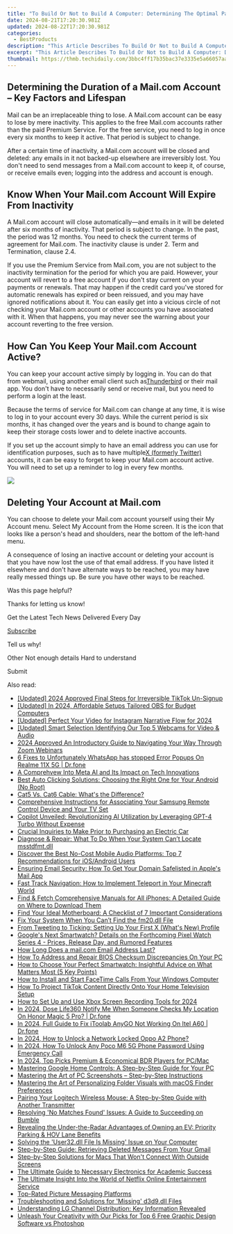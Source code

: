 ```yaml
---
title: "To Build Or Not to Build A Computer: Determining The Optimal Path For Your Tech Journey"
date: 2024-08-21T17:20:30.981Z
updated: 2024-08-22T17:20:30.981Z
categories:
  - BestProducts
description: "This Article Describes To Build Or Not to Build A Computer: Determining The Optimal Path For Your Tech Journey"
excerpt: "This Article Describes To Build Or Not to Build A Computer: Determining The Optimal Path For Your Tech Journey"
thumbnail: https://thmb.techidaily.com/3bbc4ff17b35bac37e3335e5a66057aab2f13c2b088afea3c5a850da277e1159.jpg
---
```


## Determining the Duration of a Mail.com Account – Key Factors and Lifespan
 Mail can be an irreplaceable thing to lose. A Mail.com account can be easy to lose by mere inactivity. This applies to the free Mail.com accounts rather than the paid Premium Service. For the free service, you need to log in once every six months to keep it active. That period is subject to change.

 After a certain time of inactivity, a Mail.com account will be closed and deleted: any emails in it not backed-up elsewhere are irreversibly lost. You don't need to send messages from a Mail.com account to keep it, of course, or receive emails even; logging into the address and account is enough.

## Know When Your Mail.com Account Will Expire From Inactivity

 A Mail.com account will close automatically—and emails in it will be deleted after six months of inactivity. That period is subject to change. In the past, the period was 12 months. You need to check the current terms of agreement for Mail.com. The inactivity clause is under 2\. Term and Termination, clause 2.4.

 If you use the Premium Service from Mail.com, you are not subject to the inactivity termination for the period for which you are paid. However, your account will revert to a free account if you don't stay current on your payments or renewals. That may happen if the credit card you've stored for automatic renewals has expired or been reissued, and you may have ignored notifications about it. You can easily get into a vicious circle of not checking your Mail.com account or other accounts you have associated with it. When that happens, you may never see the warning about your account reverting to the free version.

## How Can You Keep Your Mail.com Account Active?

 You can keep your account active simply by logging in. You can do that from webmail, using another email client such as[Thunderbird](https://www.lifewire.com/mozilla-thunderbird-review-1173071) or their mail app. You don't have to necessarily send or receive mail, but you need to perform a login at the least.

 Because the terms of service for Mail.com can change at any time, it is wise to log in to your account every 30 days. While the current period is six months, it has changed over the years and is bound to change again to keep their storage costs lower and to delete inactive accounts.

 If you set up the account simply to have an email address you can use for identification purposes, such as to have multiple[X (formerly Twitter)](https://www.lifewire.com/what-exactly-is-twitter-2483331) accounts, it can be easy to forget to keep your Mail.com account active. You will need to set up a reminder to log in every few months.

<!-- affiliate ads begin -->
<a href="https://secure.2checkout.com/order/checkout.php?PRODS=4620778&QTY=1&AFFILIATE=108875&CART=1"><img src="https://secure.avangate.com/images/merchant/07dd4d5a72f5740ef0f035f201951476/300__250banner.jpg" border="0"></a>
<!-- affiliate ads end -->
## Deleting Your Account at Mail.com

 You can choose to delete your Mail.com account yourself using their My Account menu. Select My Account from the Home screen. It is the icon that looks like a person's head and shoulders, near the bottom of the left-hand menu.

 A consequence of losing an inactive account or deleting your account is that you have now lost the use of that email address. If you have listed it elsewhere and don't have alternate ways to be reached, you may have really messed things up. Be sure you have other ways to be reached.

Was this page helpful?

Thanks for letting us know!

 Get the Latest Tech News Delivered Every Day

[Subscribe](https://www.lifewire.com/#)

Tell us why!

 Other  Not enough details  Hard to understand

 Submit

<ins class="adsbygoogle"
     style="display:block"
     data-ad-format="autorelaxed"
     data-ad-client="ca-pub-7571918770474297"
     data-ad-slot="1223367746"></ins>



<ins class="adsbygoogle"
     style="display:block"
     data-ad-client="ca-pub-7571918770474297"
     data-ad-slot="8358498916"
     data-ad-format="auto"
     data-full-width-responsive="true"></ins>

<span class="atpl-alsoreadstyle">Also read:</span>
<div><ul>
<li><a href="https://tiktok-clips.techidaily.com/updated-2024-approved-final-steps-for-irreversible-tiktok-un-signup/"><u>[Updated] 2024 Approved  Final Steps for Irreversible TikTok Un-Signup</u></a></li>
<li><a href="https://screen-video-capture.techidaily.com/updated-in-2024-affordable-setups-tailored-obs-for-budget-computers/"><u>[Updated] In 2024, Affordable Setups  Tailored OBS for Budget Computers</u></a></li>
<li><a href="https://instagram-videos.techidaily.com/updated-perfect-your-video-for-instagram-narrative-flow-for-2024/"><u>[Updated] Perfect Your Video for Instagram Narrative Flow for 2024</u></a></li>
<li><a href="https://digital-screen-recording.techidaily.com/updated-smart-selection-identifying-our-top-5-webcams-for-video-and-audio/"><u>[Updated] Smart Selection  Identifying Our Top 5 Webcams for Video & Audio</u></a></li>
<li><a href="https://screen-video-capture.techidaily.com/2024-approved-an-introductory-guide-to-navigating-your-way-through-zoom-webinars/"><u>2024 Approved  An Introductory Guide to Navigating Your Way Through Zoom Webinars</u></a></li>
<li><a href="https://howto.techidaily.com/6-fixes-to-unfortunately-whatsapp-has-stopped-error-popups-on-realme-11x-5g-drfone-by-drfone-fix-android-problems-fix-android-problems/"><u>6 Fixes to Unfortunately WhatsApp has stopped Error Popups On Realme 11X 5G | Dr.fone</u></a></li>
<li><a href="https://techtrends.techidaily.com/a-comprehvew-into-meta-ai-and-its-impact-on-tech-innovations/"><u>A Comprehvew Into Meta AI and Its Impact on Tech Innovations</u></a></li>
<li><a href="https://techtrends.techidaily.com/best-auto-clicking-solutions-choosing-the-right-one-for-your-android-no-root/"><u>Best Auto Clicking Solutions: Choosing the Right One for Your Android (No Root)</u></a></li>
<li><a href="https://techtrends.techidaily.com/cat5-vs-cat6-cable-whats-the-difference/"><u>Cat5 Vs. Cat6 Cable: What's the Difference?</u></a></li>
<li><a href="https://techtrends.techidaily.com/comprehensive-instructions-for-associating-your-samsung-remote-control-device-and-your-tv-set/"><u>Comprehensive Instructions for Associating Your Samsung Remote Control Device and Your TV Set</u></a></li>
<li><a href="https://tech-haven.techidaily.com/copilot-unveiled-revolutionizing-ai-utilization-by-leveraging-gpt-4-turbo-without-expense/"><u>Copilot Unveiled: Revolutionizing AI Utilization by Leveraging GPT-4 Turbo Without Expense</u></a></li>
<li><a href="https://techtrends.techidaily.com/crucial-inquiries-to-make-prior-to-purchasing-an-electric-car/"><u>Crucial Inquiries to Make Prior to Purchasing an Electric Car</u></a></li>
<li><a href="https://techtrends.techidaily.com/diagnose-and-repair-what-to-do-when-your-system-cant-locate-msstdfmtdll/"><u>Diagnose & Repair: What To Do When Your System Can’t Locate msstdfmt.dll</u></a></li>
<li><a href="https://techtrends.techidaily.com/discover-the-best-no-cost-mobile-audio-platforms-top-7-recommendations-for-iosandroid-users/"><u>Discover the Best No-Cost Mobile Audio Platforms: Top 7 Recommendations for iOS/Android Users</u></a></li>
<li><a href="https://techtrends.techidaily.com/ensuring-email-security-how-to-get-your-domain-safelisted-in-apples-mail-app/"><u>Ensuring Email Security: How To Get Your Domain Safelisted in Apple's Mail App</u></a></li>
<li><a href="https://techtrends.techidaily.com/fast-track-navigation-how-to-implement-teleport-in-your-minecraft-world/"><u>Fast Track Navigation: How to Implement Teleport in Your Minecraft World</u></a></li>
<li><a href="https://techtrends.techidaily.com/find-and-fetch-comprehensive-manuals-for-all-iphones-a-detailed-guide-on-where-to-download-them/"><u>Find & Fetch Comprehensive Manuals for All iPhones: A Detailed Guide on Where to Download Them</u></a></li>
<li><a href="https://techtrends.techidaily.com/find-your-ideal-motherboard-a-checklist-of-7-important-considerations/"><u>Find Your Ideal Motherboard: A Checklist of 7 Important Considerations</u></a></li>
<li><a href="https://techtrends.techidaily.com/fix-your-system-when-you-cant-find-the-fm20dll-file/"><u>Fix Your System When You Can’t Find the fm20.dll File</u></a></li>
<li><a href="https://techtrends.techidaily.com/from-tweeting-to-ticking-setting-up-your-first-x-whats-new-profile/"><u>From Tweeting to Ticking: Setting Up Your First X (What's New) Profile</u></a></li>
<li><a href="https://techtrends.techidaily.com/googles-next-smartwatch-details-on-the-forthcoming-pixel-watch-series-4-prices-release-day-and-rumored-features/"><u>Google's Next Smartwatch? Details on the Forthcoming Pixel Watch Series 4 - Prices, Release Day, and Rumored Features</u></a></li>
<li><a href="https://techtrends.techidaily.com/how-long-does-a-mailcom-email-address-last/"><u>How Long Does a mail.com Email Address Last?</u></a></li>
<li><a href="https://techtrends.techidaily.com/how-to-address-and-repair-bios-checksum-discrepancies-on-your-pc/"><u>How To Address and Repair BIOS Checksum Discrepancies On Your PC</u></a></li>
<li><a href="https://techtrends.techidaily.com/how-to-choose-your-perfect-smartwatch-insightful-advice-on-what-matters-most-5-key-points/"><u>How to Choose Your Perfect Smartwatch: Insightful Advice on What Matters Most (5 Key Points)</u></a></li>
<li><a href="https://techtrends.techidaily.com/how-to-install-and-start-facetime-calls-from-your-windows-computer/"><u>How to Install and Start FaceTime Calls From Your Windows Computer</u></a></li>
<li><a href="https://techtrends.techidaily.com/how-to-project-tiktok-content-directly-onto-your-home-television-setup/"><u>How To Project TikTok Content Directly Onto Your Home Television Setup</u></a></li>
<li><a href="https://desktop-recording.techidaily.com/how-to-set-up-and-use-xbox-screen-recording-tools-for-2024/"><u>How to Set Up and Use Xbox Screen Recording Tools for 2024</u></a></li>
<li><a href="https://review-topics.techidaily.com/in-2024-dose-life360-notify-me-when-someone-checks-my-location-on-honor-magic-5-pro-drfone-by-drfone-virtual-android/"><u>In 2024, Dose Life360 Notify Me When Someone Checks My Location On Honor Magic 5 Pro? | Dr.fone</u></a></li>
<li><a href="https://review-topics.techidaily.com/in-2024-full-guide-to-fix-itoolab-anygo-not-working-on-itel-a60-drfone-by-drfone-virtual-android/"><u>In 2024, Full Guide to Fix iToolab AnyGO Not Working On Itel A60 | Dr.fone</u></a></li>
<li><a href="https://android-unlock.techidaily.com/in-2024-how-to-unlock-a-network-locked-oppo-a2-phone-by-drfone-android/"><u>In 2024, How to Unlock a Network Locked Oppo A2 Phone?</u></a></li>
<li><a href="https://easy-unlock-android.techidaily.com/in-2024-how-to-unlock-any-poco-m6-5g-phone-password-using-emergency-call-by-drfone-android/"><u>In 2024, How To Unlock Any Poco M6 5G Phone Password Using Emergency Call</u></a></li>
<li><a href="https://some-guidance.techidaily.com/in-2024-top-picks-premium-and-economical-bdr-players-for-pcmac/"><u>In 2024, Top Picks  Premium & Economical BDR Players for PC/Mac</u></a></li>
<li><a href="https://techtrends.techidaily.com/mastering-google-home-controls-a-step-by-step-guide-for-your-pc/"><u>Mastering Google Home Controls: A Step-by-Step Guide for Your PC</u></a></li>
<li><a href="https://techtrends.techidaily.com/mastering-the-art-of-pc-screenshots-step-by-step-instructions/"><u>Mastering the Art of PC Screenshots – Step-by-Step Instructions</u></a></li>
<li><a href="https://techtrends.techidaily.com/mastering-the-art-of-personalizing-folder-visuals-with-macos-finder-preferences/"><u>Mastering the Art of Personalizing Folder Visuals with macOS Finder Preferences</u></a></li>
<li><a href="https://techtrends.techidaily.com/pairing-your-logitech-wireless-mouse-a-step-by-step-guide-with-another-transmitter/"><u>Pairing Your Logitech Wireless Mouse: A Step-by-Step Guide with Another Transmitter</u></a></li>
<li><a href="https://techtrends.techidaily.com/resolving-no-matches-found-issues-a-guide-to-succeeding-on-bumble/"><u>Resolving 'No Matches Found' Issues: A Guide to Succeeding on Bumble</u></a></li>
<li><a href="https://techtrends.techidaily.com/revealing-the-under-the-radar-advantages-of-owning-an-ev-priority-parking-and-hov-lane-benefits/"><u>Revealing the Under-the-Radar Advantages of Owning an EV: Priority Parking & HOV Lane Benefits</u></a></li>
<li><a href="https://techtrends.techidaily.com/solving-the-user32dll-file-is-missing-issue-on-your-computer/"><u>Solving the 'User32.dll File Is Missing' Issue on Your Computer</u></a></li>
<li><a href="https://techtrends.techidaily.com/step-by-step-guide-retrieving-deleted-messages-from-your-gmail/"><u>Step-by-Step Guide: Retrieving Deleted Messages From Your Gmail</u></a></li>
<li><a href="https://techtrends.techidaily.com/step-by-step-solutions-for-macs-that-wont-connect-with-outside-screens/"><u>Step-by-Step Solutions for Macs That Won't Connect With Outside Screens</u></a></li>
<li><a href="https://techtrends.techidaily.com/the-ultimate-guide-to-necessary-electronics-for-academic-success/"><u>The Ultimate Guide to Necessary Electronics for Academic Success</u></a></li>
<li><a href="https://techtrends.techidaily.com/the-ultimate-insight-into-the-world-of-netflix-online-entertainment-service/"><u>The Ultimate Insight Into the World of Netflix Online Entertainment Service</u></a></li>
<li><a href="https://techtrends.techidaily.com/top-rated-picture-messaging-platforms/"><u>Top-Rated Picture Messaging Platforms</u></a></li>
<li><a href="https://techtrends.techidaily.com/troubleshooting-and-solutions-for-missing-d3d9dll-files/"><u>Troubleshooting and Solutions for 'Missing' d3d9.dll Files</u></a></li>
<li><a href="https://techtrends.techidaily.com/understanding-lg-channel-distribution-key-information-revealed/"><u>Understanding LG Channel Distribution: Key Information Revealed</u></a></li>
<li><a href="https://techtrends.techidaily.com/unleash-your-creativity-with-our-picks-for-top-6-free-graphic-design-software-vs-photoshop/"><u>Unleash Your Creativity with Our Picks for Top 6 Free Graphic Design Software vs Photoshop</u></a></li>
</ul></div>
